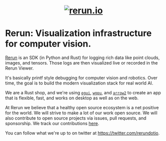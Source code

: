 <h1 align="center">
  <a href="https://www.rerun.io/">
    <img alt="rerun.io" src="https://user-images.githubusercontent.com/1148717/218141237-0442d2b5-ed22-42bf-9321-10af1b894507.png">
  </a>
</h1>

# Rerun: Visualization infrastructure for computer vision.

[Rerun](https://www.rerun.io/) is an SDK (in Python and Rust) for logging rich data like point clouds, images, and tensors. Those logs are then visualized live or recorded in the Rerun Viewer. 

It's basically printf style debugging for computer vision and robotics. Over time, the goal is to build the modern visualization stack for real world AI.

We are a Rust shop, and we're using [`egui`](https://github.com/emilk/egui), [`wgpu`](https://github.com/gfx-rs/wgpu), and [`arrow2`](https://github.com/jorgecarleitao/arrow2) to create an app that is flexible, fast, and works on desktop as well as on the web.

At Rerun we believe that a healthy open source ecosystem is a net positive for the world. We will strive to make a lot of our work open source. We will also contribute to open source projects via issues, pull requests, and sponsorship. We track our contributions [here](https://github.com/rerun-io/opensource).  

You can follow what we're up to on twitter at <https://twitter.com/rerundotio>.
